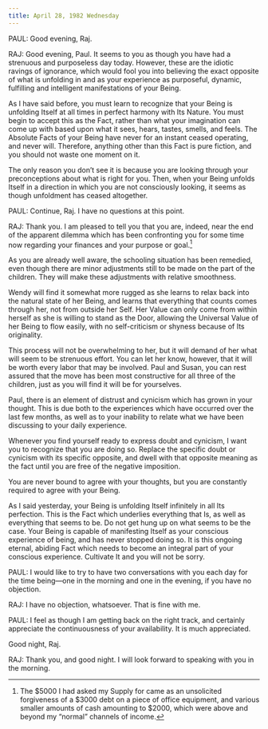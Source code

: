 ```yaml
---
title: April 28, 1982 Wednesday 
---
```


PAUL: Good evening, Raj.

RAJ: Good evening, Paul. It seems to you as though you have had a strenuous and
purposeless day today. However, these are the idiotic ravings of ignorance,
which would fool you into believing the exact opposite of what is unfolding in
and as your experience as purposeful, dynamic, fulfilling and intelligent
manifestations of your Being.

As I have said before, you must learn to recognize that your Being is unfolding
Itself at all times in perfect harmony with Its Nature. You must begin to
accept this as the Fact, rather than what your imagination can come up with
based upon what it sees, hears, tastes, smells, and feels. The Absolute Facts
of your Being have never for an instant ceased operating, and never will.
Therefore, anything other than this Fact is pure fiction, and you should not
waste one moment on it.

The only reason you don’t see it is because you are looking through your
preconceptions about what is right for you. Then, when your Being unfolds
Itself in a direction in which you are not consciously looking, it seems as
though unfoldment has ceased altogether.

PAUL: Continue, Raj. I have no questions at this point.

RAJ: Thank you. I am pleased to tell you that you are, indeed, near the end of
the apparent dilemma which has been confronting you for some time now regarding
your finances and your purpose or goal.[^1]

As you are already well aware, the schooling situation has been remedied, even
though there are minor adjustments still to be made on the part of the
children. They will make these adjustments with relative smoothness.

Wendy will find it somewhat more rugged as she learns to relax back into the
natural state of her Being, and learns that everything that counts comes
through her, not from outside her Self. Her Value can only come from within
herself as she is willing to stand as the Door, allowing the Universal Value of
her Being to flow easily, with no self-criticism or shyness because of Its
originality.

This process will not be overwhelming to her, but it will demand of her what
will seem to be strenuous effort. You can let her know, however, that it will
be worth every labor that may be involved. Paul and Susan, you can rest assured
that the move has been most constructive for all three of the children, just as
you will find it will be for yourselves.

Paul, there is an element of distrust and cynicism which has grown in your
thought. This is due both to the experiences which have occurred over the last
few months, as well as to your inability to relate what we have been discussing
to your daily experience.

Whenever you find yourself ready to express doubt and cynicism, I want you to
recognize that you are doing so. Replace the specific doubt or cynicism with
its specific opposite, and dwell with that opposite meaning as the fact until
you are free of the negative imposition.

You are never bound to agree with your thoughts, but you are constantly
required to agree with your Being.

As I said yesterday, your Being is unfolding Itself infinitely in all Its
perfection. This is the Fact which underlies everything that Is, as well as
everything that seems to be. Do not get hung up on what seems to be the case.
Your Being is capable of manifesting Itself as your conscious experience of
being, and has never stopped doing so. It is this ongoing eternal, abiding Fact
which needs to become an integral part of your conscious experience. Cultivate
It and you will not be sorry.

PAUL: I would like to try to have two conversations with you each day for the
time being—one in the morning and one in the evening, if you have no objection.

RAJ: I have no objection, whatsoever. That is fine with me.

PAUL: I feel as though I am getting back on the right track, and certainly
appreciate the continuousness of your availability. It is much appreciated.

Good night, Raj.

RAJ: Thank you, and good night. I will look forward to speaking with you in the
morning.

[^1]: The $5000 I had asked my Supply for came as an
unsolicited forgiveness of a $3000 debt on a piece of office equipment, and
various smaller amounts of cash amounting to $2000, which were above and beyond
my “normal” channels of income.


